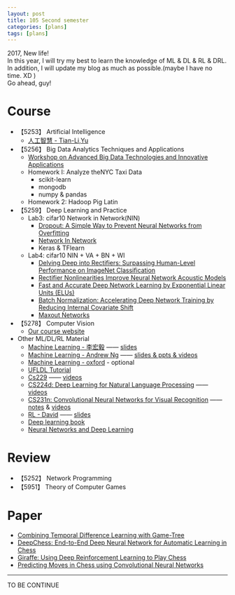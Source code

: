 ```yaml
---
layout: post
title: 105 Second semester 
categories: [plans]
tags: [plans]
---
```


2017, New life!  
In this year, I will try my best to learn the knowledge of ML & DL & RL & DRL.  
In addition, I will update my blog as much as possible.(maybe I have no time. XD )  
Go ahead, guy!

# Course

- 【5253】		Artificial Intelligence	 
    - [人工智慧 - Tian-Li,Yu][1]
- 【5256】		Big Data Analytics Techniques and Applications	 
    - [Workshop on Advanced Big Data Technologies and Innovative Applications][2]   
    - Homework I: Analyze theNYC Taxi Data
        - scikit-learn
        - mongodb
        - numpy & pandas
    - Homework 2: Hadoop Pig Latin
- 【5259】		Deep Learning and Practice	 
    - Lab3: cifar10 Network in Network(NIN)  
        - [Dropout: A Simple Way to Prevent Neural Networks from Overfitting][3] 
        - [Network In Network][4]
        - Keras & TFlearn
    - Lab4: cifar10 NIN + VA + BN + WI  
        - [Delving Deep into Rectifiers: Surpassing Human-Level Performance on ImageNet Classification][5]
        - [Rectifier Nonlinearities Improve Neural Network Acoustic Models][6]
        - [Fast and Accurate Deep Network Learning by Exponential Linear Units (ELUs)][7]
        - [Batch Normalization: Accelerating Deep Network Training by Reducing Internal Covariate Shift][8]
        - [Maxout Networks][9]
- 【5278】		Computer Vision
    - [Our course website][10]
- Other ML/DL/RL Material
    - [Machine Learning - 李宏毅][11] —— [slides][12]
    - [Machine Learning - Andrew Ng][13] —— [slides & ppts & videos][14]
    - [Machine Learning - oxford][15] - optional
    - [UFLDL Tutorial][16]
    - [Cs229][17] —— [videos][18]
    - [CS224d: Deep Learning for Natural Language Processing][19] —— [videos][20]
    - [CS231n: Convolutional Neural Networks for Visual Recognition][21] ——  [notes][22] & [videos][23]
    - [RL - David][24] —— [slides][25]
    - [Deep learning book][26]
    - [Neural Networks and Deep Learning][27]
# Review

- 【5252】		Network Programming	   
- 【5951】		Theory of Computer Games  

# Paper

- [Combining Temporal Difference Learning with Game-Tree][28]
- [DeepChess: End-to-End Deep Neural Network for Automatic Learning in Chess][29]
- [Giraffe: Using Deep Reinforcement Learning to Play Chess][30]
- [Predicting Moves in Chess using Convolutional Neural Networks][31]


---


TO BE CONTINUE


  [1]: https://www.coursera.org/learn/rengong-zhineng
  [2]: https://sites.google.com/view/bigdata-tech-workshop2017
  [3]: https://www.cs.toronto.edu/~hinton/absps/JMLRdropout.pdf
  [4]: https://arxiv.org/pdf/1312.4400.pdf
  [5]: https://arxiv.org/pdf/1502.01852.pdf
  [6]: http://citeseerx.ist.psu.edu/viewdoc/download?doi=10.1.1.693.1422&rep=rep1&type=pdf
  [7]: https://arxiv.org/pdf/1511.07289.pdf
  [8]: https://arxiv.org/pdf/1502.03167.pdf
  [9]: http://jmlr.org/proceedings/papers/v28/goodfellow13.pdf
  [10]: http://neuralnetworksanddeeplearning.com/
  [11]: http://speech.ee.ntu.edu.tw/~tlkagk/courses_ML16.html
  [12]: https://pan.baidu.com/s/1i5NtaQD
  [13]: https://www.coursera.org/learn/machine-learning
  [14]: https://pan.baidu.com/s/1slMwFRv
  [15]: https://www.cs.ox.ac.uk/people/nando.defreitas/machinelearning/
  [16]: http://ufldl.stanford.edu/wiki/index.php/UFLDL_Tutorial
  [17]: http://cs229.stanford.edu/
  [18]: https://pan.baidu.com/s/1o7Abqtk
  [19]: http://cs224d.stanford.edu/index.html
  [20]: https://www.youtube.com/playlist?list=PLlJy-eBtNFt4CSVWYqscHDdP58M3zFHIG
  [21]: http://cs231n.stanford.edu/
  [22]: https://zhuanlan.zhihu.com/p/21930884
  [23]: https://www.youtube.com/playlist?list=PLlJy-eBtNFt6EuMxFYRiNRS07MCWN5UIA
  [24]: http://www0.cs.ucl.ac.uk/staff/d.silver/web/Teaching.html
  [25]: http://www0.cs.ucl.ac.uk/staff/d.silver/web/Teaching.html
  [26]: http://www.deeplearningbook.org/
  [27]: http://neuralnetworksanddeeplearning.com/
  [28]: https://arxiv.org/pdf/cs/9901001.pdf
  [29]: http://download.springer.com/static/pdf/714/chp%253A10.1007%252F978-3-319-44781-0_11.pdf?originUrl=http://link.springer.com/chapter/10.1007/978-3-319-44781-0_11&token2=exp=1487778012~acl=/static/pdf/714/chp%25253A10.1007%25252F978-3-319-44781-0_11.pdf?originUrl=http%253A%252F%252Flink.springer.com%252Fchapter%252F10.1007%252F978-3-319-44781-0_11*~hmac=6e151171cdc33047a43b7bbc209ee8acd1805e2d56ba5036e128e8f2ec62a84c
  [30]: https://arxiv.org/pdf/1509.01549.pdf
  [31]: https://arxiv.org/pdf/1509.01549.pdf
